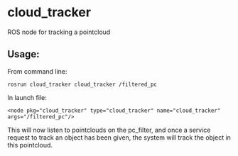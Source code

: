 # cloud_tracker
ROS node for tracking a pointcloud


## Usage:
From command line:
```
rosrun cloud_tracker cloud_tracker /filtered_pc
```
In launch file:
```
<node pkg="cloud_tracker" type="cloud_tracker" name="cloud_tracker" args="/filtered_pc"/>
```

This will now listen to pointclouds on the pc_filter, and once a service request to track an object has been given, the system will track the object in this pointcloud. 
